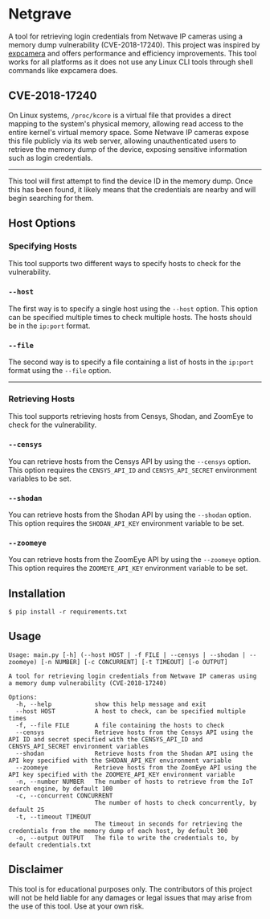 # Netgrave 
A tool for retrieving login credentials from Netwave IP cameras using a memory dump vulnerability (CVE-2018-17240). This project was inspired by [expcamera](https://github.com/vanpersiexp/expcamera) and offers performance and efficiency improvements. This tool works for all platforms as it does not use any Linux CLI tools through shell commands like expcamera does.

## CVE-2018-17240
On Linux systems, `/proc/kcore` is a virtual file that provides a direct mapping to the system's physical memory, allowing read access to the entire kernel's virtual memory space. Some Netwave IP cameras expose this file publicly via its web server, allowing unauthenticated users to retrieve the memory dump of the device, exposing sensitive information such as login credentials.

---

This tool will first attempt to find the device ID in the memory dump. Once this has been found, it likely means that the credentials are nearby and will begin searching for them.

## Host Options

### Specifying Hosts
This tool supports two different ways to specify hosts to check for the vulnerability.

### `--host`
The first way is to specify a single host using the `--host` option. This option can be specified multiple times to check multiple hosts. The hosts should be in the `ip:port` format.

### `--file`
The second way is to specify a file containing a list of hosts in the `ip:port` format using the `--file` option.

---

### Retrieving Hosts
This tool supports retrieving hosts from Censys, Shodan, and ZoomEye to check for the vulnerability.

### `--censys`
You can retrieve hosts from the Censys API by using the `--censys` option. This option requires the `CENSYS_API_ID` and `CENSYS_API_SECRET` environment variables to be set.

### `--shodan`
You can retrieve hosts from the Shodan API by using the `--shodan` option. This option requires the `SHODAN_API_KEY` environment variable to be set.

### `--zoomeye`
You can retrieve hosts from the ZoomEye API by using the `--zoomeye` option. This option requires the `ZOOMEYE_API_KEY` environment variable to be set.

## Installation
    $ pip install -r requirements.txt

## Usage
```
Usage: main.py [-h] (--host HOST | -f FILE | --censys | --shodan | --zoomeye) [-n NUMBER] [-c CONCURRENT] [-t TIMEOUT] [-o OUTPUT]

A tool for retrieving login credentials from Netwave IP cameras using a memory dump vulnerability (CVE-2018-17240)

Options:
  -h, --help            show this help message and exit
  --host HOST           A host to check, can be specified multiple times
  -f, --file FILE       A file containing the hosts to check
  --censys              Retrieve hosts from the Censys API using the API ID and secret specified with the CENSYS_API_ID and CENSYS_API_SECRET environment variables
  --shodan              Retrieve hosts from the Shodan API using the API key specified with the SHODAN_API_KEY environment variable
  --zoomeye             Retrieve hosts from the ZoomEye API using the API key specified with the ZOOMEYE_API_KEY environment variable
  -n, --number NUMBER   The number of hosts to retrieve from the IoT search engine, by default 100
  -c, --concurrent CONCURRENT
                        The number of hosts to check concurrently, by default 25
  -t, --timeout TIMEOUT
                        The timeout in seconds for retrieving the credentials from the memory dump of each host, by default 300
  -o, --output OUTPUT   The file to write the credentials to, by default credentials.txt
```

## Disclaimer
This tool is for educational purposes only. The contributors of this project will not be held liable for any damages or legal issues that may arise from the use of this tool. Use at your own risk.
